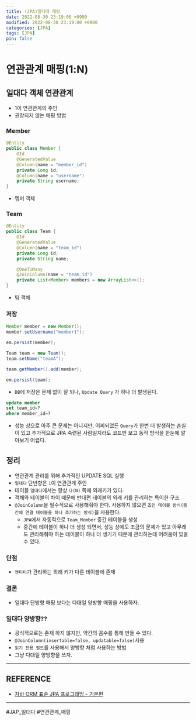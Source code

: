 ```yaml
---
title: (JPA)일다대 매핑
date: 2022-08-30 23:19:00 +0900
modified: 2022-08-30 23:19:00 +0900
categories: [JPA]
tags: [JPA]
pin: false
---
```


# 연관관계 매핑(1:N)

## 일대다 객체 연관관계
- 1이 연관관계의 주인
- 권장되지 않는 매핑 방법

### Member
```java
@Entity
public class Member {
	@Id
	@GeneratedValue
	@Column(name = "member_id")
	private Long id;
	@Column(name = "username")
	private String username;
}
```
- 멤버 객체

### Team
```java
@Entity
public class Team {
	@Id
	@GeneratedValue
	@Column(name = "team_id")
	private Long id;
	private String name;

	@OneToMany
	@JoinColumn(name = "team_id")
	private List<Member> members = new ArrayList<>();
}
```
- 팀 객체

### 저장
```java
Member member = new Member();
member.setUsername("member1");

em.persist(member);

Team team = new Team();
team.setName("teamA");

team.getMember().add(member);

em.persist(team);
```
- `DB`에 저장은 문제 없이 잘 되나, `Update Query` 가 하나 더 발생된다.

```SQL
update member
set team_id=?
where member_id=?
```
- 성능 상으로 아주 큰 문제는 아니지만, 어찌되었든 `Query`가 한번 더 발생하는 손실이 있고 추가적으로 JPA 숙련된 사람일지라도 코드만 보고 동작 방식을 한눈에 알아보기 어렵다.

## 정리
- 연관관계 관리를 위해 추가적인 UPDATE SQL 실행
- `일대다` 단반향은 `1`이 연관관계 주인
- 테이블 `일대다`에서는 항상 `다(N)` 쪽에 외래키가 있다.
- 객체와 테이블의 차이 때문에 반대편 테이블의 외래 키를 관리하는 특이한 구조
- `@JoinColumn`을 필수적으로 사용해줘야 한다. 사용하지 않으면 `조인 테이블 방식(중간에 연결 테이블을 하나 추가하는 방식)`을 사용한다.
	- `JPA`에서 자동적으로 `Team_Member` 중간 테이블을 생성
	- 중간에 테이블이 하나 더 생성 되면서, 성능 상에도 조금의 문제가 있고 아무래도 관리해줘야 하는 테이블이 하나 더 생기기 때문에 관리하는데 어려움이 있을 수 있다.

### 단점
- `엔티티`가 관리하는 외래 키가 다른 테이블에 존재

### 결론
- 일대다 단방향 매핑 보다는 다대일 양방향 매핑을 사용하자.

### 일대다 양방향??
- 공식적으로는 존재 하지 않지만, 약간의 꼼수를 통해 만들 수 있다.
- `@JoinColumn(insertable=false, updatable=false)`사용
- `읽기 전용 필드`를 사용해서 양방향 처럼 사용하는 방법
- 그냥 다대일 양방향을 쓰자.

----
## REFERENCE

- [자바 ORM 표준 JPA 프로그래밍 - 기본편](https://www.inflearn.com/course/ORM-JPA-Basic/dashboard)
---
#JAP_일대다 #연관관계_매핑